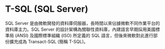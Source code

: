 # T-SQL (SQL Server)
SQL Server 是由微軟開發的資料庫伺服器，長時間以來佔據微軟不同作業平台的資料庫主力。SQL Server 的設計架構為關聯性資料庫，內建語言早期採用美國標準局 (ANSI) 及國際標準組織 (ISO) 所定義的 SQL 語言，但後來微軟對此進行部份擴充成為 Transact-SQL (簡稱 T-SQL)。

